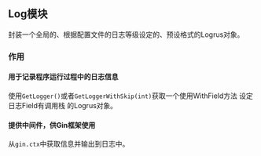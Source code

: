 ## Log模块

封装一个全局的、根据配置文件的日志等级设定的、预设格式的Logrus对象。

### 作用

#### 用于记录程序运行过程中的日志信息

使用`GetLogger()`或者`GetLoggerWithSkip(int)`获取一个使用WithField方法 设定 日志Field有调用栈 的Logrus对象。

#### 提供中间件，供Gin框架使用

从`gin.ctx`中获取信息并输出到日志中。

